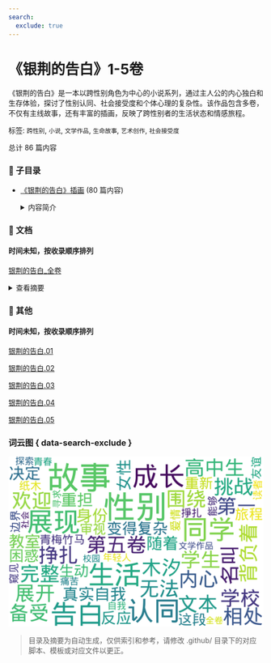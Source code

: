 ```yaml
---
search:
  exclude: true
---
```



# 《银荆的告白》1-5卷

《银荆的告白》是一本以跨性别角色为中心的小说系列，通过主人公的内心独白和生存体验，探讨了性别认同、社会接受度和个体心理的复杂性。该作品包含多卷，不仅有主线故事，还有丰富的插画，反映了跨性别者的生活状态和情感旅程。


标签: `跨性别`, `小说`, `文学作品`, `生命故事`, `艺术创作`, `社会接受度`


总计 86 篇内容


### 📁 子目录

- [《银荆的告白》插画](《银荆的告白》插画) (80 篇内容)
  <details><summary>内容简介</summary>

  本目录包含《银荆的告白》系列插画，展示了跨性别主题下的文学创作与艺术表现。该系列小说通过生动的插图补充了故事内容，增强了读者对角色与情节的理解。
  </details>


### 📄 文档


#### 时间未知，按收录顺序排列



[银荆的告白_全卷](银荆的告白_全卷_page.md)<details><summary>查看摘要</summary>

本文件是《银荆的告白》的第一到第五卷的完整文本，讲述了一位名叫槻木汐的高中生的成长故事。故事围绕汐的生活与内心挣扎展开，特别是在性别认同方面所面临的挑战和变化。汐在学校里是一位备受欢迎的学生，但在与同学们的相处中，背负着无法展现真实自我的重担。随着汐决定以女性身份生活，教室里的气氛变得复杂，许多同学的反应生动地展现了他们对这一变化的困惑与接受。汐在这段旅程中也重新审视了与青梅竹马纸木的关系，并在友谊与爱情的边界上掙扎。通过汐的视角，读者能够窥见年轻人在寻求自我认同时所经历的痛苦与探索。
</details>



### 📎 其他


#### 时间未知，按收录顺序排列



[银荆的告白.01](银荆的告白.01.epub)


[银荆的告白.02](银荆的告白.02.epub)


[银荆的告白.03](银荆的告白.03.epub)


[银荆的告白.04](银荆的告白.04.epub)


[银荆的告白.05](银荆的告白.05.epub)


### 词云图 { data-search-exclude }

![./文学作品和艺术创作/小说/《银荆的告白》1-5卷摘要词云图](abstracts_wordcloud.png)


> 目录及摘要为自动生成，仅供索引和参考，请修改 .github/ 目录下的对应脚本、模板或对应文件以更正。
